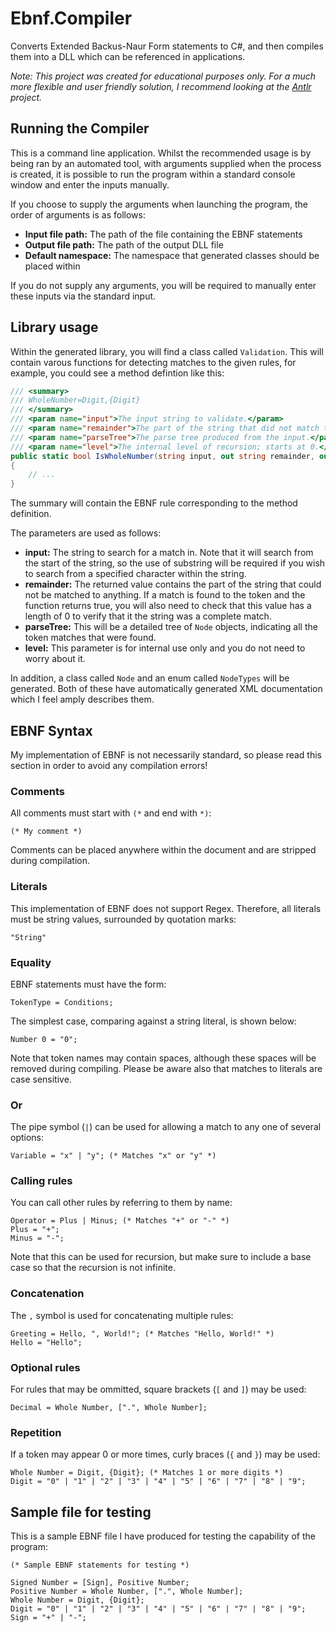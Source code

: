 # Ebnf.Compiler
Converts Extended Backus-Naur Form statements to C#, and then compiles them into a DLL which can be referenced in applications.

*Note: This project was created for educational purposes only. For a much more flexible and user friendly solution, I recommend looking at the [Antlr](http://www.antlr.org/) project.* 

## Running the Compiler

This is a command line application. Whilst the recommended usage is by being ran by an automated tool, with arguments supplied when the process is created, it is possible to run the program within a standard console window and enter the inputs manually.

If you choose to supply the arguments when launching the program, the order of arguments is as follows:
- **Input file path:** The path of the file containing the EBNF statements
- **Output file path:** The path of the output DLL file
- **Default namespace:** The namespace that generated classes should be placed within

If you do not supply any arguments, you will be required to manually enter these inputs via the standard input.

## Library usage

Within the generated library, you will find a class called `Validation`. This will contain varous functions for detecting matches to the given rules, for example, you could see a method defintion like this:
```C#
/// <summary>
/// WholeNumber=Digit,{Digit}
/// </summary>
/// <param name="input">The input string to validate.</param>
/// <param name="remainder">The part of the string that did not match the given rule set; empty if full match.</param>
/// <param name="parseTree">The parse tree produced from the input.</param>
/// <param name="level">The internal level of recursion; starts at 0.</param>
public static bool IsWholeNumber(string input, out string remainder, out Node parseTree, int level = 0)
{
    // ...
}
```
The summary will contain the EBNF rule corresponding to the method definition.

The parameters are used as follows:
- **input:** The string to search for a match in. Note that it will search from the start of the string, so the use of substring will be required if you wish to search from a specified character within the string.
- **remainder:** The returned value contains the part of the string that could not be matched to anything. If a match is found to the token and the function returns true, you will also need to check that this value has a length of 0 to verify that it the string was a complete match.
- **parseTree:** This will be a detailed tree of `Node` objects, indicating all the token matches that were found.
- **level:** This parameter is for internal use only and you do not need to worry about it.

In addition, a class called `Node` and an enum called `NodeTypes` will be generated. Both of these have automatically generated XML documentation which I feel amply describes them.

## EBNF Syntax

My implementation of EBNF is not necessarily standard, so please read this section in order to avoid any compilation errors!

### Comments
All comments must start with `(*` and end with `*)`:
```
(* My comment *)
```
Comments can be placed anywhere within the document and are stripped during compilation.

### Literals
This implementation of EBNF does not support Regex. Therefore, all literals must be string values, surrounded by quotation marks:
```
"String"
```

### Equality
EBNF statements must have the form:
```
TokenType = Conditions;
```

The simplest case, comparing against a string literal, is shown below:
```
Number 0 = "0";
```

Note that token names may contain spaces, although these spaces will be removed during compiling.
Please be aware also that matches to literals are case sensitive.

### Or
The pipe symbol (`|`) can be used for allowing a match to any one of several options:
```
Variable = "x" | "y"; (* Matches "x" or "y" *)
```

### Calling rules
You can call other rules by referring to them by name:
```
Operator = Plus | Minus; (* Matches "+" or "-" *)
Plus = "+";
Minus = "-";
```

Note that this can be used for recursion, but make sure to include a base case so that the recursion is not infinite.

### Concatenation
The `,` symbol is used for concatenating multiple rules:
```
Greeting = Hello, ", World!"; (* Matches "Hello, World!" *)
Hello = "Hello";
```

### Optional rules
For rules that may be ommitted, square brackets (`[` and `]`) may be used:
```
Decimal = Whole Number, [".", Whole Number];
```

### Repetition
If a token may appear 0 or more times, curly braces (`{` and `}`) may be used:
```
Whole Number = Digit, {Digit}; (* Matches 1 or more digits *)
Digit = "0" | "1" | "2" | "3" | "4" | "5" | "6" | "7" | "8" | "9";
```

## Sample file for testing
This is a sample EBNF file I have produced for testing the capability of the program:

```
(* Sample EBNF statements for testing *)

Signed Number = [Sign], Positive Number; 
Positive Number = Whole Number, [".", Whole Number];
Whole Number = Digit, {Digit};
Digit = "0" | "1" | "2" | "3" | "4" | "5" | "6" | "7" | "8" | "9";
Sign = "+" | "-";
```

